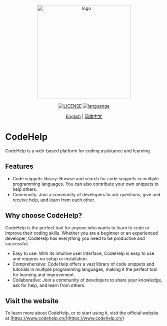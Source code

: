 <p align="center"><a href="#"><img width="300" src="https://img1.imgtp.com/2023/02/24/08GaNDBS.svg" alt="logo"></a></p>

<p align="center">
  <a href="https://raw.githubusercontent.com/stepbystepcode/codehelp/master/LICENSE"><img src="https://img.shields.io/badge/license-MIT-blue.svg" alt="LICENSE"></a>
  <a href="https://github.com/topics/vue.js"><img src="https://img.shields.io/badge/language-vue-green.svg" alt="languange"></a>
</p>
<p align="center">
  <a href="README.md">English</a> | <a href="README.zh_Hans.md">简体中文</a>
</p>

# CodeHelp

CodeHelp is a web-based platform for coding assistance and learning.

## Features

- Code snippets library: Browse and search for code snippets in multiple programming languages. You can also contribute your own snippets to help others.
- Community: Join a community of developers to ask questions, give and receive help, and learn from each other.

## Why choose CodeHelp?

CodeHelp is the perfect tool for anyone who wants to learn to code or improve their coding skills. Whether you are a beginner or an experienced developer, CodeHelp has everything you need to be productive and successful.

- Easy to use: With its intuitive user interface, CodeHelp is easy to use and requires no setup or installation.
- Comprehensive: CodeHelp offers a vast library of code snippets and tutorials in multiple programming languages, making it the perfect tool for learning and improvement.
- Collaborative: Join a community of developers to share your knowledge, ask for help, and learn from others.

## Visit the website

To learn more about CodeHelp, or to start using it, visit the official website at [https://www.codehelp.cn/](https://www.codehelp.cn/)
